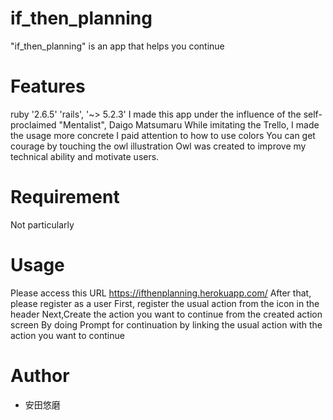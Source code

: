# if_then_planning
"if_then_planning" is an app that helps you continue 


# Features
 ruby '2.6.5'
'rails', '~> 5.2.3'
I made this app under the influence of the self-proclaimed "Mentalist", Daigo Matsumaru
While imitating the Trello, I made the usage more concrete
I paid attention to how to use colors
You can get courage by touching the owl illustration
Owl was created to improve my technical ability and motivate users.

# Requirement
Not particularly

# Usage
Please access this URL
https://ifthenplanning.herokuapp.com/
After that, please register as a user
First, register the usual action from the icon in the header
Next,Create the action you want to continue from the created action screen
By doing Prompt for continuation by linking the usual action with the action you want to continue


# Author
* 安田悠磨

